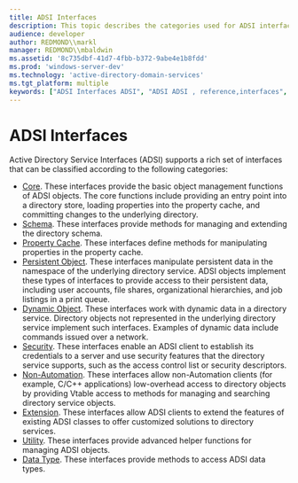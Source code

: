 ```yaml
---
title: ADSI Interfaces
description: This topic describes the categories used for ADSI interfaces.
audience: developer
author: REDMOND\\markl
manager: REDMOND\\mbaldwin
ms.assetid: '8c735dbf-41d7-4fbb-b372-9abe4e1b8fdd'
ms.prod: 'windows-server-dev'
ms.technology: 'active-directory-domain-services'
ms.tgt_platform: multiple
keywords: ["ADSI Interfaces ADSI", "ADSI ADSI , reference,interfaces", "interfaces ADSI"]
---
```


# ADSI Interfaces

Active Directory Service Interfaces (ADSI) supports a rich set of interfaces that can be classified according to the following categories:

-   [Core](core-interfaces.md). These interfaces provide the basic object management functions of ADSI objects. The core functions include providing an entry point into a directory store, loading properties into the property cache, and committing changes to the underlying directory.
-   [Schema](schema-interfaces.md). These interfaces provide methods for managing and extending the directory schema.
-   [Property Cache](property-cache-interfaces.md). These interfaces define methods for manipulating properties in the property cache.
-   [Persistent Object](persistent-object-interfaces.md). These interfaces manipulate persistent data in the namespace of the underlying directory service. ADSI objects implement these types of interfaces to provide access to their persistent data, including user accounts, file shares, organizational hierarchies, and job listings in a print queue.
-   [Dynamic Object](dynamic-object-interfaces.md). These interfaces work with dynamic data in a directory service. Directory objects not represented in the underlying directory service implement such interfaces. Examples of dynamic data include commands issued over a network.
-   [Security](security-interfaces.md). These interfaces enable an ADSI client to establish its credentials to a server and use security features that the directory service supports, such as the access control list or security descriptors.
-   [Non-Automation](non-automation-interfaces.md). These interfaces allow non-Automation clients (for example, C/C++ applications) low-overhead access to directory objects by providing Vtable access to methods for managing and searching directory service objects.
-   [Extension](extension-interfaces.md). These interfaces allow ADSI clients to extend the features of existing ADSI classes to offer customized solutions to directory services.
-   [Utility](utility-interfaces.md). These interfaces provide advanced helper functions for managing ADSI objects.
-   [Data Type](data-type-interfaces.md). These interfaces provide methods to access ADSI data types.

 

 





